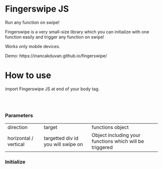 # Fingerswipe JS
<p>Run any function on swipe!</p>
<p>Fingerswipe is a very small-size library which you can initialize with one function easily and trigger any function on swipe!
<p> Works only mobile devices. </p>
<p>Demo: https://inancakduvan.github.io/fingerswipe/ </p>

# How to use

import Fingerswipe JS at end of your body tag.
<pre>
  <script src='fingerswipe.js'></script>
</pre>

<h3>Parameters</h3>
<table>
  <tr>
    <td>direction</td>
    <td>target</td>
    <td>functions object</td>
  </tr>
  
  <tr>
    <td>horizontal / vertical</td>
    <td>targetted div id you will swipe on</td>
    <td>Object including your functions which will be triggered</td>
  </tr>
</table>

<h3>Initialize</h3>
<pre>
  <script>
       // Target areas you want to run function.
        
        const targetHorizontalArea = document.getElementById("horizontal-area");
        const targetVerticalArea = document.getElementById("vertical-area");


        // Code your functions you will run on swipe!
        
        function swipeLeft() {
           alert("Swiped Left")
        }

        function swipeRight() {
            alert("Swiped Right")
        }

        function swipeUp() {
            alert("Swiped Up")
        }

        function swipeDown() {
            alert("Swiped Down")
        }
        

        // Initialize fingerwipe function with 3 parameters: (direction, target, functions object)
        
        fingerswipe("horizontal", targetHorizontalArea, {
            left: swipeLeft,
            right: swipeRight
        });

        fingerswipe("vertical", targetVerticalArea, {
            up: swipeUp,
            down: swipeDown
        });
    </script>
</pre>

<h2>Done!!</h2>
